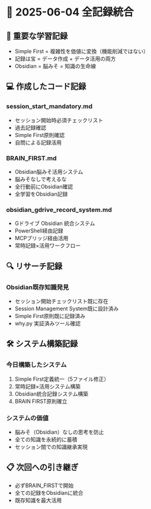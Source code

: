 # 📝 2025-06-04 全記録統合

## 🧠 重要な学習記録
- Simple First = 複雑性を価値に変換（機能削減ではない）
- 記録は宝 = データ作成 + データ活用の両方
- Obsidian = 脳みそ = 知識の生命線

## 💻 作成したコード記録
### session_start_mandatory.md
- セッション開始時必須チェックリスト
- 過去記録確認
- Simple First原則確認  
- 自問による記録活用

### BRAIN_FIRST.md
- Obsidian脳みそ活用システム
- 脳みそなしで考えるな
- 全行動前にObsidian確認
- 全学習をObsidian記録

### obsidian_gdrive_record_system.md
- Gドライブ Obsidian 統合システム
- PowerShell経由記録
- MCPブリッジ経由活用
- 常時記録×活用ワークフロー

## 🔍 リサーチ記録
### Obsidian既存知識発見
- セッション開始チェックリスト既に存在
- Session Management System既に設計済み
- Simple First原則既に記録済み
- why.py 実証済みツール確認

## 🛠 システム構築記録
### 今日構築したシステム
1. Simple First定義統一（5ファイル修正）
2. 常時記録×活用システム構築
3. Obsidian統合記録システム構築
4. BRAIN FIRST原則確立

### システムの価値
- 脳みそ（Obsidian）なしの思考を防止
- 全ての知識を永続的に蓄積
- セッション間での知識継承実現

## 📋 次回への引き継ぎ
- 必ずBRAIN_FIRSTで開始
- 全ての記録をObsidianに統合
- 既存知識を最大活用
